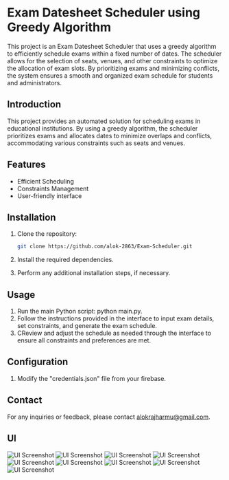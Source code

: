 # Exam Datesheet Scheduler using Greedy Algorithm

This project is an Exam Datesheet Scheduler that uses a greedy algorithm to efficiently schedule exams within a fixed number of dates. The scheduler allows for the selection of seats, venues, and other constraints to optimize the allocation of exam slots. By prioritizing exams and minimizing conflicts, the system ensures a smooth and organized exam schedule for students and administrators.

## Introduction

This project provides an automated solution for scheduling exams in educational institutions. By using a greedy algorithm, the scheduler prioritizes exams and allocates dates to minimize overlaps and conflicts, accommodating various constraints such as seats and venues.

## Features

- Efficient Scheduling
- Constraints Management
- User-friendly interface

## Installation

1. Clone the repository:
 
   ```bash
   git clone https://github.com/alok-2863/Exam-Scheduler.git
   
2. Install the required dependencies.
3. Perform any additional installation steps, if necessary.
 
## Usage

1. Run the main Python script: python main.py.
2. Follow the instructions provided in the interface to input exam details, set constraints, and generate the exam schedule.
3. CReview and adjust the schedule as needed through the interface to ensure all constraints and preferences are met.

## Configuration

1. Modify the "credentials.json" file from your firebase.

## Contact

For any inquiries or feedback, please contact alokrajharmu@gmail.com.

## UI

![UI Screenshot](https://i.ibb.co/D4VMyx8)
![UI Screenshot](https://i.ibb.co/JR1nGVT/2.png)
![UI Screenshot](https://i.ibb.co/RjVTWs2/3.png)
![UI Screenshot](https://i.ibb.co/6ZxJXcN/4.png)
![UI Screenshot](https://i.ibb.co/bmLL6hf/5.png)
![UI Screenshot](https://i.ibb.co/Jp5JQ3V/6.png)
![UI Screenshot](https://i.ibb.co/vzpf8Tx/7.png)
![UI Screenshot](https://i.ibb.co/hYnwsrH/8.png)
![UI Screenshot](https://i.ibb.co/bW3SqpZ/9.png)
